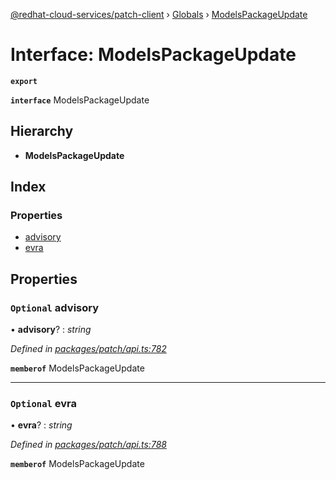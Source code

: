 [@redhat-cloud-services/patch-client](../README.md) › [Globals](../globals.md) › [ModelsPackageUpdate](modelspackageupdate.md)

# Interface: ModelsPackageUpdate

**`export`** 

**`interface`** ModelsPackageUpdate

## Hierarchy

* **ModelsPackageUpdate**

## Index

### Properties

* [advisory](modelspackageupdate.md#optional-advisory)
* [evra](modelspackageupdate.md#optional-evra)

## Properties

### `Optional` advisory

• **advisory**? : *string*

*Defined in [packages/patch/api.ts:782](https://github.com/RedHatInsights/javascript-clients/blob/5a7659a/packages/patch/api.ts#L782)*

**`memberof`** ModelsPackageUpdate

___

### `Optional` evra

• **evra**? : *string*

*Defined in [packages/patch/api.ts:788](https://github.com/RedHatInsights/javascript-clients/blob/5a7659a/packages/patch/api.ts#L788)*

**`memberof`** ModelsPackageUpdate
